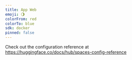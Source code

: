 ```yaml
---
title: App Web
emoji: 🌖
colorFrom: red
colorTo: blue
sdk: docker
pinned: false
---
```


Check out the configuration reference at https://huggingface.co/docs/hub/spaces-config-reference
